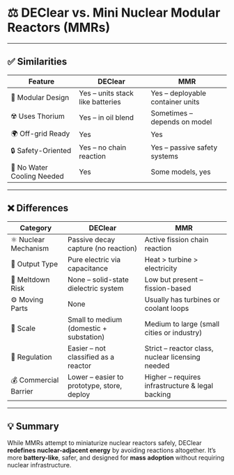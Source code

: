 # ⚖️ DEClear vs. Mini Nuclear Modular Reactors (MMRs)

---

## ✅ Similarities

| Feature                     | DEClear                           | MMR                               |
|----------------------------|-----------------------------------|------------------------------------|
| 🔋 Modular Design           | Yes – units stack like batteries  | Yes – deployable container units  |
| ☢️ Uses Thorium             | Yes – in oil blend                 | Sometimes – depends on model      |
| 🌍 Off-grid Ready           | Yes                               | Yes                               |
| 🔒 Safety-Oriented          | Yes – no chain reaction            | Yes – passive safety systems      |
| 🧊 No Water Cooling Needed  | Yes                               | Some models, yes                  |

---

## ❌ Differences

| Category                 | DEClear                                       | MMR                                              |
|--------------------------|-----------------------------------------------|--------------------------------------------------|
| ⚛️ Nuclear Mechanism     | Passive decay capture (no reaction)           | Active fission chain reaction                    |
| 🔬 Output Type           | Pure electric via capacitance                 | Heat > turbine > electricity                     |
| 🧯 Meltdown Risk         | None – solid-state dielectric system          | Low but present – fission-based                  |
| ⚙️ Moving Parts          | None                                          | Usually has turbines or coolant loops            |
| 📏 Scale                 | Small to medium (domestic + substation)       | Medium to large (small cities or industry)       |
| 📜 Regulation            | Easier – not classified as a reactor          | Strict – reactor class, nuclear licensing needed |
| 💰 Commercial Barrier    | Lower – easier to prototype, store, deploy    | Higher – requires infrastructure & legal backing |

---

## 💡 Summary

While MMRs attempt to miniaturize nuclear reactors safely, DEClear **redefines nuclear-adjacent energy** by avoiding reactions altogether. It’s more **battery-like**, safer, and designed for **mass adoption** without requiring nuclear infrastructure.
